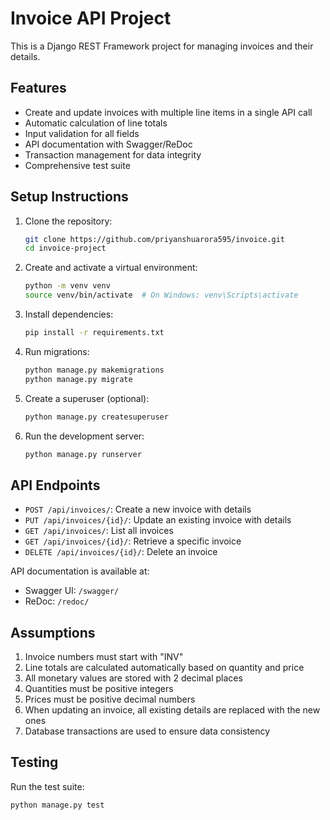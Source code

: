# Invoice API Project

This is a Django REST Framework project for managing invoices and their details.

## Features

- Create and update invoices with multiple line items in a single API call
- Automatic calculation of line totals
- Input validation for all fields
- API documentation with Swagger/ReDoc
- Transaction management for data integrity
- Comprehensive test suite

## Setup Instructions

1. Clone the repository:

   ```bash
   git clone https://github.com/priyanshuarora595/invoice.git
   cd invoice-project
   ```
2. Create and activate a virtual environment:

   ```bash
   python -m venv venv
   source venv/bin/activate  # On Windows: venv\Scripts\activate
   ```
3. Install dependencies:

   ```bash
   pip install -r requirements.txt
   ```
4. Run migrations:

   ```bash
   python manage.py makemigrations
   python manage.py migrate
   ```
5. Create a superuser (optional):

   ```bash
   python manage.py createsuperuser
   ```
6. Run the development server:

   ```bash
   python manage.py runserver
   ```

## API Endpoints

- `POST /api/invoices/`: Create a new invoice with details
- `PUT /api/invoices/{id}/`: Update an existing invoice with details
- `GET /api/invoices/`: List all invoices
- `GET /api/invoices/{id}/`: Retrieve a specific invoice
- `DELETE /api/invoices/{id}/`: Delete an invoice

API documentation is available at:

- Swagger UI: `/swagger/`
- ReDoc: `/redoc/`

## Assumptions

1. Invoice numbers must start with "INV"
2. Line totals are calculated automatically based on quantity and price
3. All monetary values are stored with 2 decimal places
4. Quantities must be positive integers
5. Prices must be positive decimal numbers
6. When updating an invoice, all existing details are replaced with the new ones
7. Database transactions are used to ensure data consistency

## Testing

Run the test suite:

```bash
python manage.py test
```
